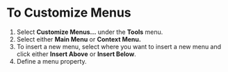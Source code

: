 # To Customize Menus

1. Select **Customize Menus...** under the **Tools** menu.
2. Select either **Main Menu** or **Context Menu.**
3. To insert a new menu, select where you want to insert a new menu and click
either **Insert Above** or **Insert Below**.
4. Define a menu property.
